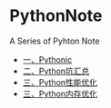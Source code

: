 # PythonNote
A Series of Pyhton Note

* [一、Pythonic](https://github.com/chenyfsysu/PythonNote/blob/master/%E4%B8%80%E3%80%81Pythonic.md)
* [二、Python坑汇总](https://github.com/chenyfsysu/PythonNote/blob/master/二、Python坑汇总.md)
* [三、Python性能优化](https://github.com/chenyfsysu/PythonNote/blob/master/三、Python性能优化.md)
* [三、Python内存优化](https://github.com/chenyfsysu/PythonNote/blob/master/三、Python内存优化.md)